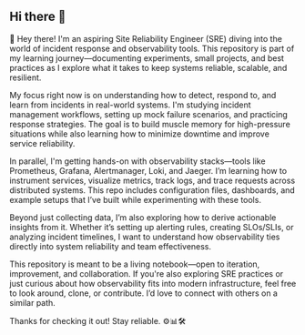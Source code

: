 ## Hi there 👋

👋 Hey there! I'm an aspiring Site Reliability Engineer (SRE) diving into the world of incident response and observability tools. This repository is part of my learning journey—documenting experiments, small projects, and best practices as I explore what it takes to keep systems reliable, scalable, and resilient.

My focus right now is on understanding how to detect, respond to, and learn from incidents in real-world systems. I'm studying incident management workflows, setting up mock failure scenarios, and practicing response strategies. The goal is to build muscle memory for high-pressure situations while also learning how to minimize downtime and improve service reliability.

In parallel, I'm getting hands-on with observability stacks—tools like Prometheus, Grafana, Alertmanager, Loki, and Jaeger. I’m learning how to instrument services, visualize metrics, track logs, and trace requests across distributed systems. This repo includes configuration files, dashboards, and example setups that I’ve built while experimenting with these tools.

Beyond just collecting data, I’m also exploring how to derive actionable insights from it. Whether it’s setting up alerting rules, creating SLOs/SLIs, or analyzing incident timelines, I want to understand how observability ties directly into system reliability and team effectiveness.

This repository is meant to be a living notebook—open to iteration, improvement, and collaboration. If you're also exploring SRE practices or just curious about how observability fits into modern infrastructure, feel free to look around, clone, or contribute. I’d love to connect with others on a similar path.

Thanks for checking it out! Stay reliable. ⚙️📊🛠️

